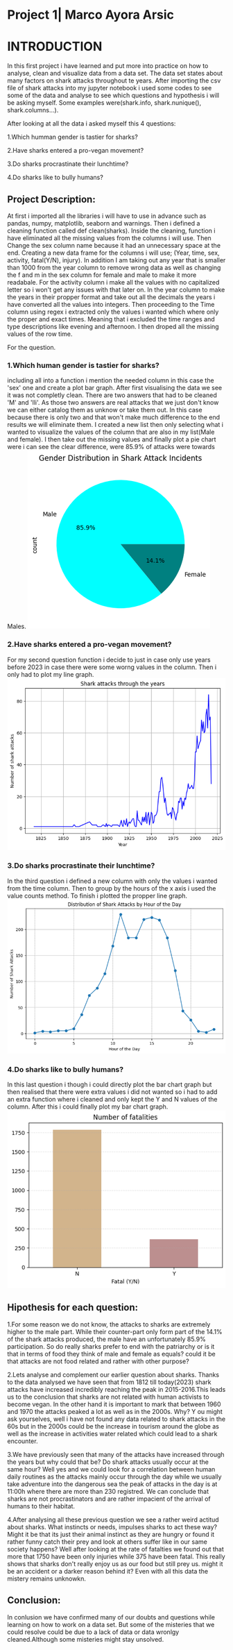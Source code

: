 # Project 1| Marco  Ayora Arsic
# INTRODUCTION  

In this first project i have learned and put more into practice on how to analyse, clean and visualize data from a data set. The data set states about many factors on shark attacks throughout te years. After importing the csv file of shark attacks into my jupyter notebook i used some codes to see some of the data and analyse to see which questions and hypothesis i will be asking myself. Some examples were(shark.info, shark.nunique(), shark.columns...).

After looking at all the data i asked myself this 4 questions:

1.Which humman gender is tastier for sharks?

2.Have sharks entered a pro-vegan movement?

3.Do sharks procrastinate their lunchtime?

4.Do sharks like to bully humans?

## Project Description:
 At first i imported all the libraries i will have to use in advance such as pandas, numpy, matplotlib, seaborn and warnings. Then i defined a cleaning function called def clean(sharks). Inside the cleaning, function i have eliminated all the missing values from the columns i will use. Then Change the sex column name because it had an unnecessary space at the end. Creating a new data frame for the columns i will use;
 (Year, time, sex, activity, fatal(Y/N), injury). In addition I am taking out any year that is smaller than 1000 from the year column to remove wrong data as well as changing the f and m in the sex column for female and male to make it more readabale. For the activity column i make all the values with no capitalized letter so i won't get any  issues with that later on. In the year column to make the years in their propper format and take out all the decimals the years i have converted all the values into integers. 
 Then proceeding to the Time column using regex i extracted only the values i wanted which where only the proper and exact times. Meaning that i excluded the time ranges and type descriptions like evening and afternoon. I then droped all the missing values of the row time.

For the question.
### 1.Which human gender is tastier for sharks?
 including all into a function i mention the needed column in this case the 'sex' one and create a plot bar graph. After first visualising the data we see it was not completly clean. There are two answers that had to be cleaned 'M' and 'lli'. As those two answers are real attacks that we just don't know we can either catalog them as unknow or take them out. In this case because there is only two and that won't make
 much difference to the end results we will eliminate them.
 I created a new list then only selecting what  i wanted to visualize the values of the column that are also in my list(Male and female). I then take out the missing values and finally plot a pie chart were i can see the clear difference, were 85.9% of  attacks were towards Males.
![Alt text](df2f8bdb-a0c5-455d-b3a1-93664cef0d13.png)

### 2.Have sharks entered a pro-vegan movement?
 For my second question function i decide to just in case only use years before 2023 in case there were some worng values in the column.  Then i only had to plot my line graph.
![Alt text](62aa3ee8-c29f-40fc-9227-7f722961099b.png)

### 3.Do sharks procrastinate their lunchtime?
 In the third question i defined a  new column with only the values i wanted from the time column. Then to group by the hours of the x axis i used the value counts method. To finish i plotted the propper line graph.
![Alt text](f078b678-d745-4182-b1d0-03e18076f2a6.png)

### 4.Do sharks like to bully humans?
 In this last question i though i could directly plot the bar chart graph but then realised that there were extra values i did not wanted so i had to add an extra function where i cleaned and only kept the Y and N values of the column. After this i could finally plot my bar chart graph.
![Alt text](a2986f23-b5d1-4fdb-a02b-763e19edf7db.png)

## Hipothesis for each question:

1.For some reason we do not know, the attacks to sharks are extremely higher to the male part. While their counter-part only form part of the 14.1% of the shark attacks produced, the male have an          unfortunately 85.9% participation.
 So do really sharks prefer to end with the patriarchy or is it that in terms of food they think of male and female as equals?
could it be that attacks are not food related and rather with other purpose?

2.Lets analyse and complement our earlier question about sharks. Thanks to the data analysed we have seen that from 1812 till today(2023) shark attacks have increased incredibly reaching the peak in 2015-2016.This leads us to the conclusion that sharks are not related with human activists to become vegan. In the other hand it is important to mark that between 1960 and 1970 the attacks peaked a lot as well as in the 2000s. Why? Y ou might ask yourselves, well i have not found any data related to shark attacks in the 60s but in the 2000s could be the increase in tourism around the globe as well as the increase in activities water related which could lead to a shark encounter.

3.We have previously seen that many of the attacks have increased through the years but why could that be? Do shark attacks usually occur at the same hour? Well yes and we could look for a correlation between human daily routines as the attacks mainly occur through the day while we usually take adventure into the dangerous sea the peak of attacks in the day is at 11:00h where there are more than 230 registred.
We can conclude that sharks are not procrastinators and are rather impacient of the arrival of humans to their habitat.

4.After analysing all these previous question we see a rather weird actitud about sharks. What instincts or needs, impulses sharks to act these way? Might it be that its just their animal instinct as they are hungry or found it rather funny catch their prey and  look at others suffer like in our same society happens? Well after looking at the rate of fatalties we found out that more that 1750 have been only injuries while 375 have been fatal. This really shows that sharks don't really enjoy us as our food but still prey us. might it be an accident or a darker reason behind it? Even with all this data the mistery remains unknowkn.


## Conclusion:

In conlusion we have confirmed many of our doubts and questions while learning on how to work on a data set. But some of  the misteries that we could resolve could be due to a lack of data or data wronlgy cleaned.Although some misteries might stay unsolved.